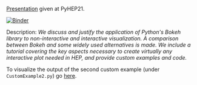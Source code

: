 [Presentation](https://indico.cern.ch/event/1019958/contributions/4420290/) given at PyHEP21.

[![Binder](https://mybinder.org/badge_logo.svg)](https://mybinder.org/v2/gh/b-fontana/PyHEP21BokehPresentation/HEAD?urlpath=lab/tree/Motivation.ipynb)

Description: *We discuss and justify the application of Python's Bokeh library to non-interactive and interactive visualization. A comparison between Bokeh and some widely used alternatives is made. We include a tutorial covering the key aspects necessary to create virtually any interactive plot needed in HEP, and provide custom examples and code.*

To visualize the output of the second custom example (under ```CustomExample2.py```) go [here](https://b-fontana.github.io/).
